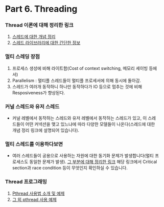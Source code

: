 # Part 6. Threading

### Thread 이론에 대해 정리한 링크
1. [스레드에 대한 개념 정리](https://blog.naver.com/and_lamyland/221182893855)
2. [스레드 라이브러리에 대한 간단한 정보](https://blog.naver.com/and_lamyland/221186424738)

### 멀티 스레딩 장점
1. 프로세스 생성에 비해 라이트함(Cost of context switching, 메모리 세이빙 등에서)
2. Parallelism : 멀티플 스레드들이 멀티플 프로세서에 의해 동시에 돌아감.
3. 스레드가 여러개 동작하니 하나만 동작하다가 IO 등으로 멈추는 것에 비해 Resposiveness가 향상된다.

### 커널 스레드와 유저 스레드
+ 커널 레벨에서 동작하는 스레드와 유저 레벨에서 동작하는 스레드가 있고, 이 스레드들이 어떤 커넥션을 맺고 있느냐에 따라 다양한 모델들이 나온다(스레드에 대한 개념 정리 링크에 설명되어 있습니다).

### 멀티 스레드를 이용하다보면
+ 여러 스레드들이 공용으로 사용하는 자원에 대한 동기화 문제가 발생합니다(멀티 프로세스도 동일한 문제가 발생). [그 부분에 대해 정리한 링크](https://blog.naver.com/and_lamyland/221187949898) 해당 링크에서 Critical section과 race condition 등이 무엇인지 확인하실 수 있습니다.

### Thread 프로그래밍 
1. [Pthread 사용법 소개 및 예제](https://github.com/woorimlee/study_linux_prog/tree/master/chap_thread)
2. [그 외 pthread 사용 예제](https://github.com/woorimlee/linux-network-programming/tree/master/API_study/thread)

